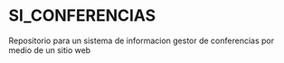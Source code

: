 # SI_CONFERENCIAS
Repositorio para un sistema de informacion gestor de conferencias por medio de un sitio web
